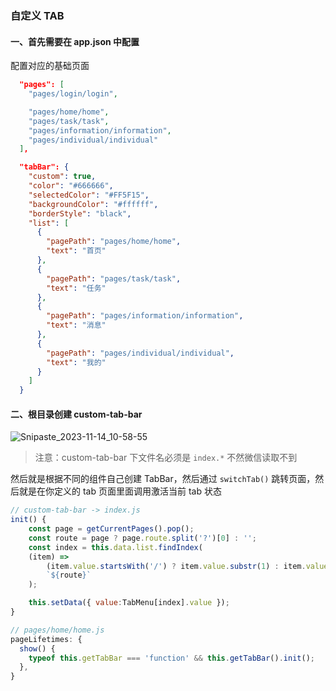 ### 自定义 TAB

#### 一、首先需要在 app.json 中配置

配置对应的基础页面

```json
  "pages": [
    "pages/login/login",

    "pages/home/home",
    "pages/task/task",
    "pages/information/information",
    "pages/individual/individual"
  ],

  "tabBar": {
    "custom": true,
    "color": "#666666",
    "selectedColor": "#FF5F15",
    "backgroundColor": "#ffffff",
    "borderStyle": "black",
    "list": [
      {
        "pagePath": "pages/home/home",
        "text": "首页"
      },
      {
        "pagePath": "pages/task/task",
        "text": "任务"
      },
      {
        "pagePath": "pages/information/information",
        "text": "消息"
      },
      {
        "pagePath": "pages/individual/individual",
        "text": "我的"
      }
    ]
  }
```

#### 二、根目录创建 custom-tab-bar

![Snipaste_2023-11-14_10-58-55](https://gcore.jsdelivr.net/gh/zaixiadingdangmao/imageStore/Snipaste_2023-11-14_10-58-55.png)

> 注意：custom-tab-bar 下文件名必须是 `index.*` 不然微信读取不到

然后就是根据不同的组件自己创建 TabBar，然后通过 `switchTab()` 跳转页面，然后就是在你定义的 tab 页面里面调用激活当前 tab 状态

```js
// custom-tab-bar -> index.js
init() {
    const page = getCurrentPages().pop();
    const route = page ? page.route.split('?')[0] : '';
    const index = this.data.list.findIndex(
    (item) =>
        (item.value.startsWith('/') ? item.value.substr(1) : item.value) ===
        `${route}`
    );

    this.setData({ value:TabMenu[index].value });
}

// pages/home/home.js
pageLifetimes: {
  show() {
    typeof this.getTabBar === 'function' && this.getTabBar().init();
  },
}
```
